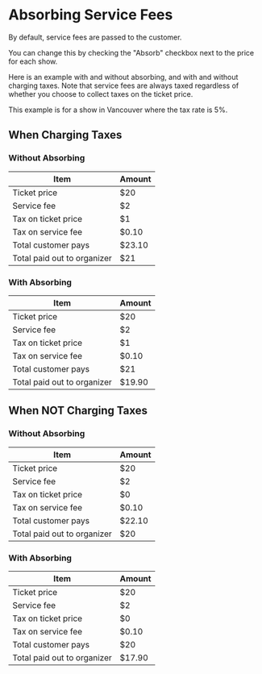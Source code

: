 # Absorbing Service Fees

By default, service fees are passed to the customer.

You can change this by checking the "Absorb" checkbox next to the price for each show.

Here is an example with and without absorbing, and with and without charging taxes. Note that service fees
are always taxed regardless of whether you choose to collect taxes on the ticket price. 

This example is for a show in Vancouver where the tax rate is 5%.

## When Charging Taxes

### Without Absorbing

| Item | Amount |
|------|--------|
|Ticket price | $20|
|Service fee | $2|
|Tax on ticket price | $1|
|Tax on service fee | $0.10|
|Total customer pays | $23.10|
|Total paid out to organizer | $21| 

### With Absorbing

| Item | Amount |
|------|--------|
|Ticket price | $20|
|Service fee | $2|
|Tax on ticket price | $1|
|Tax on service fee | $0.10|
|Total customer pays | $21|
|Total paid out to organizer | $19.90|

## When NOT Charging Taxes

### Without Absorbing

| Item | Amount |
|------|--------|
|Ticket price | $20|
|Service fee | $2|
|Tax on ticket price | $0|
|Tax on service fee | $0.10|
|Total customer pays | $22.10|
|Total paid out to organizer | $20|

### With Absorbing

| Item | Amount |
|------|--------|
|Ticket price | $20|
|Service fee | $2|
|Tax on ticket price | $0|
|Tax on service fee | $0.10|
|Total customer pays | $20|
|Total paid out to organizer | $17.90|
